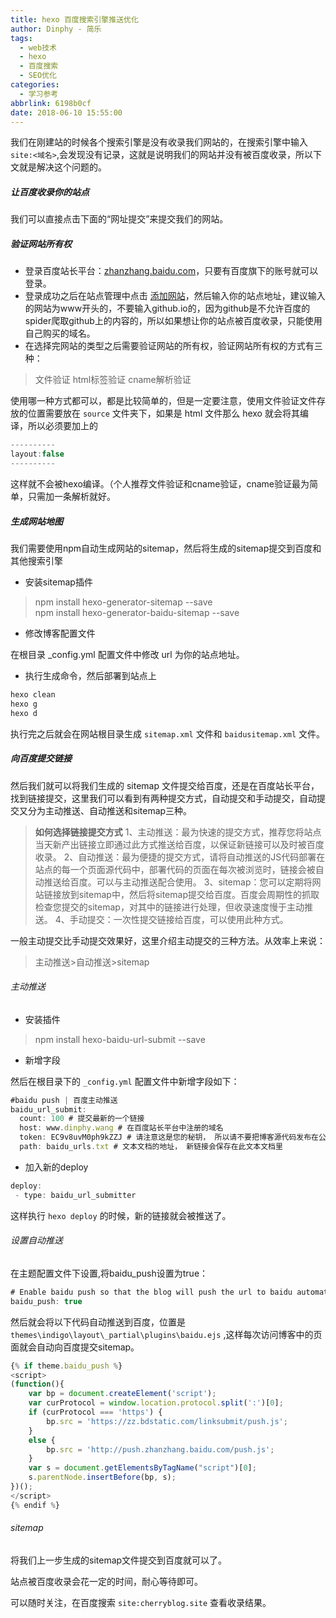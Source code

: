 ```yaml
---
title: hexo 百度搜索引擎推送优化
author: Dinphy - 简乐
tags:
  - web技术
  - hexo
  - 百度搜索
  - SEO优化
categories:
  - 学习参考
abbrlink: 6198b0cf
date: 2018-06-10 15:55:00
---
```

我们在刚建站的时候各个搜索引擎是没有收录我们网站的，在搜索引擎中输入`site:<域名>`,会发现没有记录，这就是说明我们的网站并没有被百度收录，所以下文就是解决这个问题的。

##### 让百度收录你的站点

我们可以直接点击下面的“网址提交”来提交我们的网站。

##### 验证网站所有权
- 登录百度站长平台：[zhanzhang.baidu.com](https://ziyuan.baidu.com/?castk=40323uq72cf42a5a5d360)，只要有百度旗下的账号就可以登录。
- 登录成功之后在站点管理中点击 [添加网站](https://ziyuan.baidu.com/site/siteadd)，然后输入你的站点地址，建议输入的网站为www开头的，不要输入github.io的，因为github是不允许百度的spider爬取github上的内容的，所以如果想让你的站点被百度收录，只能使用自己购买的域名。
- 在选择完网站的类型之后需要验证网站的所有权，验证网站所有权的方式有三种：
<!--more-->
> 文件验证
> html标签验证
> cname解析验证

使用哪一种方式都可以，都是比较简单的，但是一定要注意，使用文件验证文件存放的位置需要放在 `source` 文件夹下，如果是 html 文件那么 hexo 就会将其编译，所以必须要加上的
```js
----------
layout:false
----------
```
这样就不会被hexo编译。（个人推荐文件验证和cname验证，cname验证最为简单，只需加一条解析就好。

##### 生成网站地图

我们需要使用npm自动生成网站的sitemap，然后将生成的sitemap提交到百度和其他搜索引擎

- 安装sitemap插件
> npm install hexo-generator-sitemap --save     
> npm install hexo-generator-baidu-sitemap --save

- 修改博客配置文件

在根目录 _config.yml 配置文件中修改 url 为你的站点地址。

- 执行生成命令，然后部署到站点上

```js
hexo clean
hexo g
hexo d
```

执行完之后就会在网站根目录生成 `sitemap.xml` 文件和 `baidusitemap.xml` 文件。

##### 向百度提交链接

然后我们就可以将我们生成的 sitemap 文件提交给百度，还是在百度站长平台，找到链接提交，这里我们可以看到有两种提交方式，自动提交和手动提交，自动提交又分为主动推送、自动推送和sitemap三种。

> **如何选择链接提交方式**
> 1、主动推送：最为快速的提交方式，推荐您将站点当天新产出链接立即通过此方式推送给百度，以保证新链接可以及时被百度收录。
> 2、自动推送：最为便捷的提交方式，请将自动推送的JS代码部署在站点的每一个页面源代码中，部署代码的页面在每次被浏览时，链接会被自动推送给百度。可以与主动推送配合使用。
> 3、sitemap：您可以定期将网站链接放到sitemap中，然后将sitemap提交给百度。百度会周期性的抓取检查您提交的sitemap，对其中的链接进行处理，但收录速度慢于主动推送。
> 4、手动提交：一次性提交链接给百度，可以使用此种方式。

一般主动提交比手动提交效果好，这里介绍主动提交的三种方法。从效率上来说：

> 主动推送>自动推送>sitemap

###### 主动推送
- 安装插件
> npm install hexo-baidu-url-submit --save

- 新增字段

然后在根目录下的 `_config.yml` 配置文件中新增字段如下：
```js
#baidu push | 百度主动推送
baidu_url_submit:
  count: 100 # 提交最新的一个链接
  host: www.dinphy.wang # 在百度站长平台中注册的域名
  token: EC9v8uvM0ph9kZZJ # 请注意这是您的秘钥， 所以请不要把博客源代码发布在公众仓库里!
  path: baidu_urls.txt # 文本文档的地址， 新链接会保存在此文本文档里
```
- 加入新的deploy

```js
deploy:
 - type: baidu_url_submitter
```
这样执行 `hexo deploy` 的时候，新的链接就会被推送了。

###### 设置自动推送

在主题配置文件下设置,将baidu_push设置为true：
```js
# Enable baidu push so that the blog will push the url to baidu automatically which is very helpful for SEO
baidu_push: true
```
然后就会将以下代码自动推送到百度，位置是 `themes\indigo\layout\_partial\plugins\baidu.ejs` ,这样每次访问博客中的页面就会自动向百度提交sitemap。
```js
{% if theme.baidu_push %}
<script>
(function(){
    var bp = document.createElement('script');
    var curProtocol = window.location.protocol.split(':')[0];
    if (curProtocol === 'https') {
        bp.src = 'https://zz.bdstatic.com/linksubmit/push.js';        
    }
    else {
        bp.src = 'http://push.zhanzhang.baidu.com/push.js';
    }
    var s = document.getElementsByTagName("script")[0];
    s.parentNode.insertBefore(bp, s);
})();
</script>
{% endif %}
```
###### sitemap

将我们上一步生成的sitemap文件提交到百度就可以了。

站点被百度收录会花一定的时间，耐心等待即可。

可以随时关注，在百度搜索 `site:cherryblog.site` 查看收录结果。
